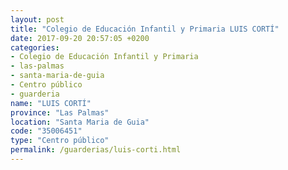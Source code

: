 ```yaml
---
layout: post
title: "Colegio de Educación Infantil y Primaria LUIS CORTÍ"
date: 2017-09-20 20:57:05 +0200
categories:
- Colegio de Educación Infantil y Primaria
- las-palmas
- santa-maria-de-guia
- Centro público
- guarderia
name: "LUIS CORTÍ"
province: "Las Palmas"
location: "Santa Maria de Guia"
code: "35006451"
type: "Centro público"
permalink: /guarderias/luis-corti.html
---
```

